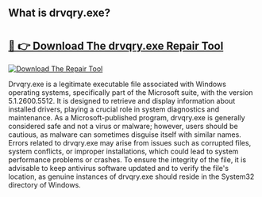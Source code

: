## What is drvqry.exe? 

# <h2><a href="https://exedetect.com/download.php?drvqry.exe">🔗 👉 Download The drvqry.exe Repair Tool</a></h2>

[![Download The Repair Tool](https://exedetect.com/download-button.jpg)](https://exedetect.com/download.php?drvqry.exe)

Drvqry.exe is a legitimate executable file associated with Windows operating systems, specifically part of the Microsoft suite, with the version 5.1.2600.5512. It is designed to retrieve and display information about installed drivers, playing a crucial role in system diagnostics and maintenance. As a Microsoft-published program, drvqry.exe is generally considered safe and not a virus or malware; however, users should be cautious, as malware can sometimes disguise itself with similar names. Errors related to drvqry.exe may arise from issues such as corrupted files, system conflicts, or improper installations, which could lead to system performance problems or crashes. To ensure the integrity of the file, it is advisable to keep antivirus software updated and to verify the file's location, as genuine instances of drvqry.exe should reside in the System32 directory of Windows.